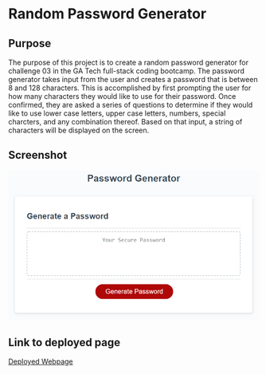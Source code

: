 # Random Password Generator
## Purpose
The purpose of this project is to create a random password generator for challenge 03 in the GA Tech full-stack coding bootcamp. The password generator takes input from the user and creates a password that is between 8 and 128 characters. This is accomplished by first prompting the user for how many characters they would like to use for their password. Once confirmed, they are asked a series of questions to determine if they would like to use lower case letters, upper case letters, numbers, special charcters, and any combination thereof. Based on that input, a string of characters will be displayed on the screen. 

## Screenshot
![screenshot](./assets/03-javascript-homework-demo.png)

## Link to deployed page
[Deployed Webpage](https://jeremystevens515.github.io/random-password-generator/)